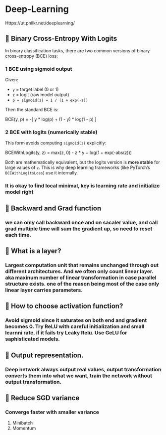 # Deep-Learning

Https://ut.philkr.net/deeplearning/

## :palm_tree: Binary Cross-Entropy With Logits

In binary classification tasks, there are two common versions of binary cross-entropy (BCE) loss:

### 1 BCE using sigmoid output

Given:
- `y` = target label (0 or 1)
- `z` = logit (raw model output)
- `p = sigmoid(z) = 1 / (1 + exp(-z))`

Then the standard BCE is:
 
BCE(y, p) = -[ y * log(p) + (1 - y) * log(1 - p) ]

### 2 BCE with logits (numerically stable)

This form avoids computing `sigmoid(z)` explicitly:

BCEWithLogits(y, z) = max(z, 0) - z * y + log(1 + exp(-abs(z)))

Both are mathematically equivalent, but the logits version is **more stable** for large values of `z`. This is why deep learning frameworks (like PyTorch’s `BCEWithLogitsLoss`) use it internally.

### It is okay to find local minimal, key is learning rate and initialize model right

## :palm_tree: Backward and Grad function
### we can only call backward once and on sacaler value, and call grad multiple time will sum the gradient up, so need to reset each time.

## :palm_tree: What is a layer?
### Largest computation unit that remains unchanged through out different architectures. And we often only count linear layer. aka maxinum number of linear transformation in case parallel structure exists. one of the reason being most of the case only linear layer carries parameters.

## :palm_tree: How to choose activation function?
### Avoid sigmoid since it saturates on both end and gradient becomes 0. Try ReLU with careful initialization and small learnni rate, if it fails try Leaky Relu. Use GeLU for saphisticated models.

## :palm_tree: Output representation.
### Deep network always output real values, output transformation converts them into what we want, train the network without output transformation.

## 🌴 Reduce SGD variance
### Converge faster with smaller variance
1. Minibatch
2. Momentum
